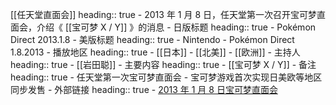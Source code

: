 [[任天堂直面会]]
heading:: true
	- 2013 年 1 月 8 日，任天堂第一次召开宝可梦直面会，介绍《 [[宝可梦 X / Y]] 》的消息
	- 日版标题
	  heading:: true
		- Pokémon Direct 2013.1.8
	- 美版标题
	  heading:: true
		- Nintendo - Pokémon Direct 1.8.2013
	- 播放地区
	  heading:: true
		- [[日本]]
		- [[北美]]
		- [[欧洲]]
	- 主持人
	  heading:: true
		- [[岩田聪]]
	- 主要内容
	  heading:: true
		- [[宝可梦 X / Y]]
	- 备注
	  heading:: true
		- 任天堂第一次宝可梦直面会
		- 宝可梦游戏首次实现日美欧等地区同步发售
	- 外部链接
	  heading:: true
		- [2013 年 1 月 8 日宝可梦直面会](https://www.bilibili.com/video/BV19E411b7q7/)